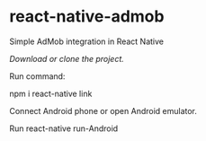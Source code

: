 # react-native-admob

Simple AdMob integration in React Native

*Download or clone the project.*

Run command:

npm i
react-native link

Connect Android phone or open Android emulator.

Run react-native run-Android

